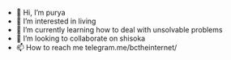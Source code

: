 - 👋 Hi, I’m purya
- 👀 I’m interested in living
- 🌱 I’m currently learning how to deal with unsolvable problems
- 💞️ I’m looking to collaborate on shisoka
- 📫 How to reach me telegram.me/bctheinternet/
